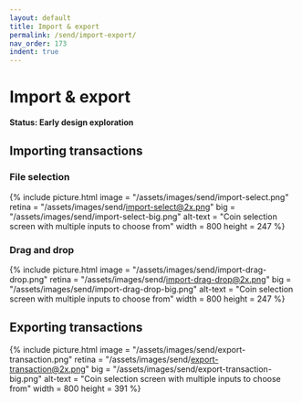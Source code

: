 ```yaml
---
layout: default
title: Import & export
permalink: /send/import-export/
nav_order: 173
indent: true
---
```


# Import & export

**Status: Early design exploration**

## Importing transactions

### File selection

{% include picture.html
	image = "/assets/images/send/import-select.png"
	retina = "/assets/images/send/import-select@2x.png"
	big = "/assets/images/send/import-select-big.png"
	alt-text = "Coin selection screen with multiple inputs to choose from"
	width = 800
	height = 247
%}

### Drag and drop

{% include picture.html
	image = "/assets/images/send/import-drag-drop.png"
	retina = "/assets/images/send/import-drag-drop@2x.png"
	big = "/assets/images/send/import-drag-drop-big.png"
	alt-text = "Coin selection screen with multiple inputs to choose from"
	width = 800
	height = 247
%}

## Exporting transactions

{% include picture.html
	image = "/assets/images/send/export-transaction.png"
	retina = "/assets/images/send/export-transaction@2x.png"
	big = "/assets/images/send/export-transaction-big.png"
	alt-text = "Coin selection screen with multiple inputs to choose from"
	width = 800
	height = 391
%}